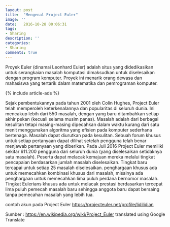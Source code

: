 ```yaml
---
layout: post
title:  "Mengenal Project Euler"
image: ''
date:   2016-10-28 00:06:31
tags:
- Sharing
description: ''
categories:
- Sharing
comments: true
---
```


Proyek Euler (dinamai Leonhard Euler) adalah situs yang didedikasikan untuk serangkaian masalah komputasi dimaksudkan untuk diselesaikan dengan program komputer. Proyek ini menarik orang dewasa dan mahasiswa yang tertarik dalam matematika dan pemrograman komputer.

{% include article-ads %}

Sejak pembentukannya pada tahun 2001 oleh Colin Hughes, Project Euler telah memperoleh keterkenalannya dan popularitas di seluruh dunia. Ini mencakup lebih dari 550 masalah, dengan yang baru ditambahkan setiap akhir pekan (kecuali selama musim panas). Masalah adalah dari berbagai kesulitan tetapi masing-masing dipecahkan dalam waktu kurang dari satu menit menggunakan algoritma yang efisien pada komputer sederhana bertenaga. Masalah dapat diurutkan pada kesulitan. Sebuah forum khusus untuk setiap pertanyaan dapat dilihat setelah pengguna telah benar menjawab pertanyaan yang diberikan. Pada Juli 2016 Project Euler memiliki sekitar 611.200 pengguna dari seluruh dunia (yang diselesaikan setidaknya satu masalah). Peserta dapat melacak kemajuan mereka melalui tingkat pencapaian berdasarkan jumlah masalah diselesaikan. Tingkat baru tercapai untuk setiap 25 masalah diselesaikan. penghargaan khusus ada untuk memecahkan kombinasi khusus dari masalah, misalnya ada penghargaan untuk memecahkan lima puluh perdana bernomor masalah. Tingkat Eulerians khusus ada untuk melacak prestasi berdasarkan tercepat lima puluh pemecah masalah baru sehingga anggota baru dapat bersaing tanpa pemecahan masalah yang lebih tua.

contoh akun pada Project Euler https://projecteuler.net/profile/lidilidian

Sumber : https://en.wikipedia.org/wiki/Project_Euler translated using Google Translate
